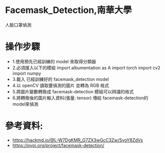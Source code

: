 # Facemask_Detection,南華大學
人臉口罩偵測

# 操作步驟
- 1.使用預先已經訓練的 model 來取得分類器
- 2.必須匯入以下的模組
import albumentation as A
import torch
import cv2
import numpy
- 3.載入 已經訓練好的 facemask_detection model
- 4.以 openCV 讀取要偵測的圖片 並轉為 RGB 格式
- 5.將圖片變數轉換成 facemask-detection 模組可以辨識的格式
- 6.將轉換後的圖片輸入資料(張量: tensor) 傳給 facemask-detection的 model來偵測

# 參考資料:
- https://hackmd.io/@L-W7DgKMR_G7ZX3wGcC3Zw/SyoY8ZdVs
- https://pypi.org/project/facemask-detection/
